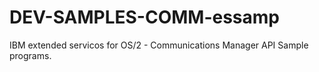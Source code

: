 # DEV-SAMPLES-COMM-essamp
IBM extended servicos for OS/2 - Communications Manager API Sample programs.
